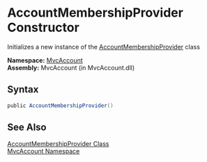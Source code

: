 AccountMembershipProvider Constructor
=====================================
Initializes a new instance of the [AccountMembershipProvider][1] class

**Namespace:** [MvcAccount][2]  
**Assembly:** MvcAccount (in MvcAccount.dll)

Syntax
------

```csharp
public AccountMembershipProvider()
```


See Also
--------
[AccountMembershipProvider Class][1]  
[MvcAccount Namespace][2]  

[1]: README.md
[2]: ../README.md